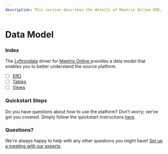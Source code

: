 ```yaml
---
description: This section describes the details of Meetrix Online ERD, Tables, and Views.
---
```


# Data Model

### Index

The  [Lyftrondata](https://www.lyftrondata.com/) driver for [Meetrix Online](https://www.lyftrondata.com/integration/meetrix-online/)[ ](https://www.lyftrondata.com/integration/meetrix-online/)provides a data model that enables you to better understand the source platform.

* [ ] [ERD](../../../marketing-analytics/meetrix-online/data-model/erd.md)
* [ ] [Tables](../../../marketing-analytics/meetrix-online/data-model/tables.md)
* [ ] [Views](../../../marketing-analytics/meetrix-online/data-model/views.md)

### Quickstart Steps

Do you have questions about how to use the platform? Don't worry; we've got you covered. Simply follow the quickstart instructions [here](../../../../quickstart-steps.md).

### Questions? <a href="#questions" id="questions"></a>

We're always happy to help with any other questions you might have! [Set up a meeting with our experts](https://www.lyftrondata.com/book-a-meeting/).

